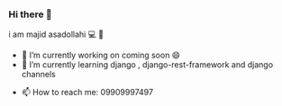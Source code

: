 ### Hi there 👋


<!-- **majid-757/majid-757** is a ✨ _special_ ✨ repository because its `README.md` (this file) appears on your GitHub profile.
 -->
i am majid asadollahi 💻 🐍

- 🔭 I’m currently working on coming soon 😄
- 🌱 I’m currently learning django , django-rest-framework and django channels
<!-- - 👯 I’m looking to collaborate on ...
- 🤔 I’m looking for help with ...
- 💬 Ask me about ... -->
- 📫 How to reach me: 09909997497
<!-- - 😄 Pronouns: ...
- ⚡ Fun fact: ...
 -->
